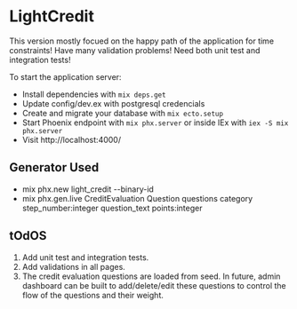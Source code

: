 # LightCredit

This version mostly focued on the happy path of the application for time constraints!
Have many validation problems! Need both unit test and integration tests!

To start the application server:

  * Install dependencies with `mix deps.get`
  * Update config/dev.ex with postgresql credencials
  * Create and migrate your database with `mix ecto.setup`
  * Start Phoenix endpoint with `mix phx.server` or inside IEx with `iex -S mix phx.server`
  * Visit http://localhost:4000/


## Generator Used
* mix phx.new light_credit --binary-id
* mix phx.gen.live CreditEvaluation Question questions category step_number:integer question_text points:integer

## tOdOS
1. Add unit test and integration tests.
2. Add validations in all pages.
3. The credit evaluation questions are loaded from seed. In future, admin dashboard can be built to add/delete/edit these questions
   to control the flow of the questions and their weight.
